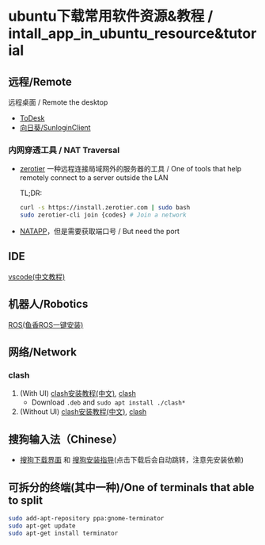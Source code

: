 # ubuntu下载常用软件资源&教程 / intall_app_in_ubuntu_resource&tutorial

## 远程/Remote
远程桌面 / Remote the desktop
- [ToDesk](https://www.todesk.com/linux.html)
- [向日葵/SunloginClient](https://sunlogin.oray.com/download/linux?type=personal)

### 内网穿透工具 / NAT Traversal
- [zerotier](https://www.zerotier.com/download) 一种远程连接局域网外的服务器的工具 / One of tools that help remotely connect to a server outside the LAN

  TL;DR:
  ```bash
  curl -s https://install.zerotier.com | sudo bash
  sudo zerotier-cli join {codes} # Join a network
  ```
- [NATAPP](https://natapp.cn/)，但是需要获取端口号 / But need the port


## IDE
[vscode(中文教程)](https://blog.csdn.net/qq_43561914/article/details/116804531)

## 机器人/Robotics
[ROS(鱼香ROS一键安装)](http://fishros.com/install)

## 网络/Network
### clash
1. (With UI) [clash安装教程(中文)](https://zhuanlan.zhihu.com/p/698175170), [clash](https://github.com/clash-verge-rev/clash-verge-rev/releases)
   - Download `.deb` and `sudo apt install ./clash*`
3. (Without UI) [clash安装教程(中文)](https://zhuanlan.zhihu.com/p/693754050), [clash](https://github.com/doreamon-design/clash/releases)

## 搜狗输入法（Chinese）
- [搜狗下载界面](https://shurufa.sogou.com/linux) 和 [搜狗安装指导](https://shurufa.sogou.com/linux/guide)(点击下载后会自动跳转，注意先安装依赖)

## 可拆分的终端(其中一种)/One of terminals that able to split
```bash
sudo add-apt-repository ppa:gnome-terminator
sudo apt-get update
sudo apt-get install terminator
```
